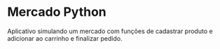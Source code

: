 # Mercado Python

Aplicativo simulando um mercado com funções de cadastrar produto e adicionar ao carrinho e finalizar pedido.
